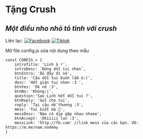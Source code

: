# Tặng Crush
## _Một điều nho nhỏ tỏ tình với crush_

Liên lạc: 
[![Facebook](https://i.imgur.com/GRqy96ts.jpg)](https://www.facebook.com/nam.nodemy)
[![Tiktok](https://i.imgur.com/Nbfl1E7t.jpg)](https://www.tiktok.com/@manindev)

Mở file config.js sửa nội dung theo mẫu
```
const CONFIG = {
    introTitle: 'Linh à !',
    introDesc: `Đừng dỗi tui nhen`,
    btnIntro: 'Ấn đây đi nè',
    title: 'Cậu dỗi tui buồn lắm ó:(',
    desc: 'Hết giận tui nhen :3 ',
    btnYes: 'Ok nè :3',
    btnNo: 'Không:(',
    question:'Sao Linh hết dỗi tui ?',
    btnReply: 'Gửi cho tui',
    reply: 'Tại cậu dễ thương :3',
    mess: 'Tui biết mà 🥰',
    messDesc: 'Nào có dịp gặp nhau nheee',
    btnAccept: 'Okiiiii lun :3',
    messLink: 'http://fb.com' //link mess của các bạn. VD: https://m.me/nam.nodemy
}
```

